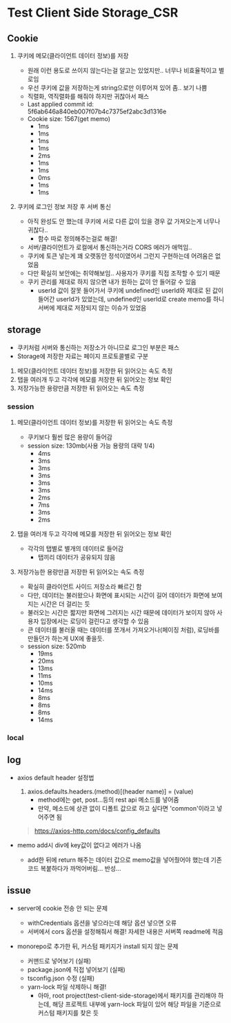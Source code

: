 # Test Client Side Storage_CSR

## Cookie

1. 쿠키에 메모(클라이언트 데이터 정보)를 저장

   - 원래 이런 용도로 쓰이지 않는다는걸 알고는 있었지만.. 너무나 비효율적이고 별로임
   - 우선 쿠키에 값을 저장하는게 string으로만 이루어져 있어 좀.. 보기 나쁨
   - 직렬화, 역직렬화를 해줘야 하지만 귀찮아서 패스
   - Last applied commit id: 5f6ab646a840eb007f07b4c7375ef2abc3d1316e
   - Cookie size: 1567(get memo)
     - 1ms
     - 1ms
     - 1ms
     - 1ms
     - 2ms
     - 1ms
     - 1ms
     - 0ms
     - 1ms
     - 1ms

2. 쿠키에 로그인 정보 저장 후 서버 통신

   - 아직 완성도 안 했는데 쿠키에 서로 다른 값이 있을 경우 값 가져오는게 너무나 귀찮다..
     - 함수 따로 정의해주는걸로 해결!
   - 서버/클라이언트가 로컬에서 통신하는거라 CORS 에러가 애먹임..
   - 쿠키에 토큰 넣는게 꽤 오랫동안 정석이였어서 그런지 구현하는데 어려움은 없었음
   - 다만 확실히 보안에는 취약해보임.. 사용자가 쿠키를 직접 조작할 수 있기 때문
   - 쿠키 관리를 제대로 하지 않으면 내가 원하는 값이 안 들어갈 수 있음
     - userId 값이 잘못 들어가서 쿠키에 undefined인 userId와 제대로 된 값이 들어간 userId가 있었는데, undefined인 userId로 create memo를 하니 서버에 제대로 저장되지 않는 이슈가 있었음

## storage

- 쿠키처럼 서버와 통신하는 저장소가 아니므로 로그인 부분은 패스
- Storage에 저장한 자료는 페이지 프로토콜별로 구분

1. 메모(클라이언트 데이터 정보)를 저장한 뒤 읽어오는 속도 측정
2. 탭을 여러개 두고 각각에 메모를 저장한 뒤 읽어오는 정보 확인
3. 저장가능한 용량만큼 저장한 뒤 읽어오는 속도 측정

### session

1. 메모(클라이언트 데이터 정보)를 저장한 뒤 읽어오는 속도 측정

   - 쿠키보다 훨씬 많은 용량이 들어감
   - session size: 130mb(사용 가능 용량의 대략 1/4)
     - 4ms
     - 3ms
     - 3ms
     - 3ms
     - 3ms
     - 3ms
     - 2ms
     - 7ms
     - 3ms
     - 2ms

2. 탭을 여러개 두고 각각에 메모를 저장한 뒤 읽어오는 정보 확인

   - 각각의 탭별로 별개의 데이터로 들어감
     - 탭끼리 데이터가 공유되지 않음

3. 저장가능한 용량만큼 저장한 뒤 읽어오는 속도 측정
   - 확실히 클라이언트 사이드 저장소라 빠르긴 함
   - 다만, 데이터는 불러왔으나 화면에 표시되는 시간이 길어 데이터가 화면에 보여지는 시간은 더 걸리는 듯
   - 불러오는 시간은 짧지만 화면에 그려지는 시간 때문에 데이터가 보이지 않아 사용자 입장에서는 로딩이 걸린다고 생각할 수 있음
   - 큰 데이터를 불러올 때는 데이터를 쪼개서 가져오거나(페이징 처럼), 로딩바를 만들던가 하는게 UX에 좋을듯.
   - session size: 520mb
     - 19ms
     - 20ms
     - 13ms
     - 11ms
     - 10ms
     - 14ms
     - 8ms
     - 8ms
     - 8ms
     - 14ms

### local

## log

- axios default header 설정법

  1. axios.defaults.headers.(method)\[(header name)] = (value)
     - method에는 get, post...등의 rest api 메소드를 넣어줌
     - 만약, 메소드에 상관 없이 디폴트 값으로 하고 싶다면 'common'이라고 넣어주면 됨

  > https://axios-http.com/docs/config_defaults

- memo add시 div에 key값이 없다고 에러가 나옴
  - add한 뒤에 return 해주는 데이터 값으로 memo값을 넣어줬어야 했는데 기존 코드 복붙하다가 까먹어버림... 반성...

## issue

- server에 cookie 전송 안 되는 문제

  - withCredentials 옵션을 넣으라는데 해당 옵션 넣으면 오류
  - 서버에서 cors 옵션을 설정해줘서 해결! 자세한 내용은 서버쪽 readme에 적음

- monorepo로 추가한 뒤, 커스텀 패키지가 install 되지 않는 문제
  - 커맨드로 넣어보기 (실패)
  - package.json에 직접 넣어보기 (실패)
  - tsconfig.json 수정 (실패)
  - yarn-lock 파일 삭제하니 해결!
    - 아마, root project(test-client-side-storage)에서 패키지를 관리해야 하는데, 해당 프로젝트 내부에 yarn-lock 파일이 있어 해당 파일을 기준으로 커스텀 패키지를 찾은 듯
